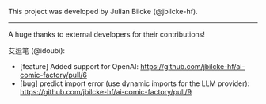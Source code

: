 This project was developed by Julian Bilcke (@jbilcke-hf).

------------------------------------------

A huge thanks to external developers for their contributions! 

艾逗笔 (@idoubi):
- [feature] Added support for OpenAI: https://github.com/jbilcke-hf/ai-comic-factory/pull/6
- [bug] predict import error (use dynamic imports for the LLM provider): https://github.com/jbilcke-hf/ai-comic-factory/pull/9

